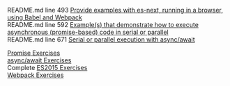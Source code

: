 README.md line 493 [Provide examples with es-next, running in a browser, using Babel and Webpack](https://github.com/sem4-fullstack-javascript/Hand-in-Period-1#provide-examples-with-es-next-running-in-a-browser-using-babel-and-webpack)  
README.md line 592 [Example(s) that demonstrate how to execute asynchronous (promise-based) code in serial or parallel](https://github.com/sem4-fullstack-javascript/Hand-in-Period-1#examples-that-demonstrate-how-to-execute-asynchronous-promise-based-code-in-serial-or-parallel)  
README.md line 671 [Serial or parallel execution with async/await](https://github.com/sem4-fullstack-javascript/Hand-in-Period-1#serial-or-parallel-execution-with-asyncawait)

[Promise Exercises](https://docs.google.com/document/d/1jpqmitlHKeIcWzDdbe-jO281xFQiGywP3c2iKCDeffQ/edit?usp=sharing)  
[async/await Exercises](https://docs.google.com/document/d/1uE22QlBGuWRWCB8PqR0fteRygiwfv4V0nZ5lhAq-r0k/edit?usp=sharing)  
Complete [ES2015 Exercises](https://docs.google.com/document/d/1pkWn0_FoZuDJhGei4XlX4mx4zkZH7iuhtc6ecr5kelY/edit)  
[Webpack Exercises](https://docs.google.com/document/d/1PIMMeYPqN8Qzo4qsgjjuNAC0_15RIEVjD0DbBhcaP-0/edit?usp=sharing)
